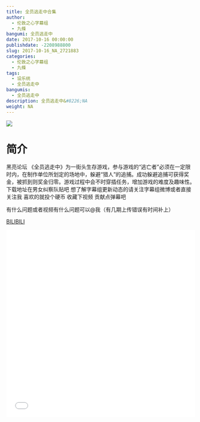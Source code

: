 ```yaml
---
title: 全员逃走中合集
author: 
  - 伦敦之心字幕组
  - 九條
bangumi: 全员逃走中
date: 2017-10-16 00:00:00
publishdate: -2208988800
slug: 2017-10-16_NA_2721883
categories: 
  - 伦敦之心字幕组
  - 九條
tags: 
  - 设乐统
  - 全员逃走中
bangumis: 
  - 全员逃走中
description: 全员逃走中&#8226;NA
weight: NA
---
```


![](https://i.imgur.com/s3thOzD.jpg)

# 简介  
黑亮论坛 《全员逃走中》为一街头生存游戏，参与游戏的“逃亡者”必须在一定限时内，在制作单位所划定的场地中，躲避“猎人”的追捕。成功躲避追捕可获得奖金，被抓到则奖金归零。游戏过程中会不时穿插任务，增加游戏的难度及趣味性。下载地址在男女纠察队贴吧 想了解字幕组更新动态的请关注字幕组微博或者直接关注我 喜欢的就投个硬币 收藏下视频 贡献点弹幕吧


有什么问题或者视频有什么问题可以@我（有几期上传错误有时间补上）

  [BILIBILI](https://www.bilibili.com/video/av2721883/)


<div class="vcontainer">  <iframe class='video' src="//www.bilibili.com/blackboard/player.html?aid=2721883" width="100%" height="500" frameborder="0" allowfullscreen="allowfullscreen"></iframe></div>

